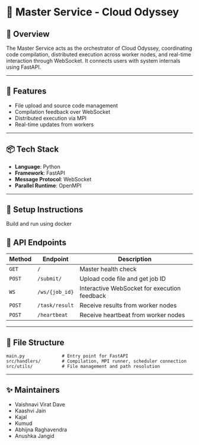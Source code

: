# 🧠 Master Service - Cloud Odyssey

## 📄 Overview

The Master Service acts as the orchestrator of Cloud Odyssey, coordinating code compilation, distributed execution
across worker nodes, and real-time interaction through WebSocket. It connects users with system internals using FastAPI.

---

## 🚀 Features

- File upload and source code management
- Compilation feedback over WebSocket
- Distributed execution via MPI
- Real-time updates from workers

---

## 📦 Tech Stack

- **Language**: Python
- **Framework**: FastAPI
- **Message Protocol**: WebSocket
- **Parallel Runtime**: OpenMPI

---

## 🔧 Setup Instructions

Build and run using docker

## 📡 API Endpoints

| Method | Endpoint           | Description |
|--------|--------------------|-------------|
| `GET`  | `/`                | Master health check |
| `POST` | `/submit/`         | Upload code file and get job ID |
| `WS`   | `/ws/{job_id}`     | Interactive WebSocket for execution feedback |
| `POST` | `/task/result`     | Receive results from worker nodes |
| `POST` | `/heartbeat`       | Receive heartbeat from worker nodes |

---

## 📂 File Structure

```
main.py              # Entry point for FastAPI
src/handlers/        # Compilation, MPI runner, scheduler connection
src/utils/           # File management and path resolution
```

---

## ✨ Maintainers

- Vaishnavi Virat Dave
- Kaashvi Jain
- Kajal
- Kumud
- Abhijna Raghavendra
- Anushka Jangid

